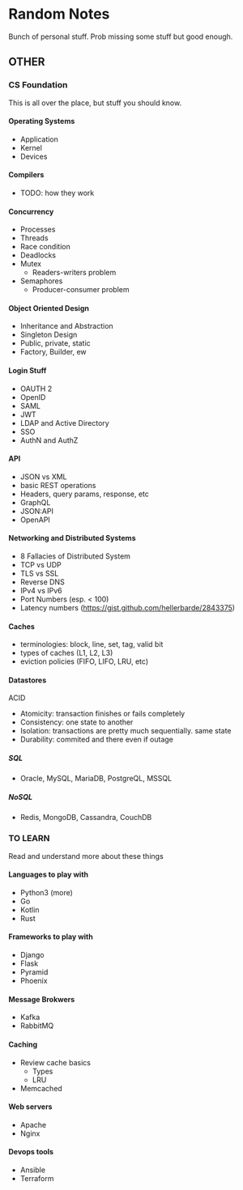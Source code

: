 # Random Notes

Bunch of personal stuff. Prob missing some stuff but good enough.

## OTHER

### CS Foundation

This is all over the place, but stuff you should know.

#### Operating Systems
- Application
- Kernel
- Devices

#### Compilers
- TODO: how they work

#### Concurrency
- Processes
- Threads
- Race condition
- Deadlocks
- Mutex
  - Readers-writers problem
- Semaphores
  - Producer-consumer problem

#### Object Oriented Design
- Inheritance and Abstraction
- Singleton Design
- Public, private, static
- Factory, Builder, ew

#### Login Stuff
- OAUTH 2
- OpenID
- SAML
- JWT
- LDAP and Active Directory
- SSO
- AuthN and AuthZ

#### API
- JSON vs XML
- basic REST operations
- Headers, query params, response, etc
- GraphQL
- JSON:API
- OpenAPI

#### Networking and Distributed Systems
- 8 Fallacies of Distributed System
- TCP vs UDP
- TLS vs SSL
- Reverse DNS
- IPv4 vs IPv6
- Port Numbers (esp. < 100)
- Latency numbers (https://gist.github.com/hellerbarde/2843375)

#### Caches
- terminologies: block, line, set, tag, valid bit
- types of caches (L1, L2, L3)
- eviction policies (FIFO, LIFO, LRU, etc)

#### Datastores
ACID
- Atomicity: transaction finishes or fails completely
- Consistency: one state to another
- Isolation: transactions are pretty much sequentially. same state
- Durability: commited and there even if outage

##### SQL
- Oracle, MySQL, MariaDB, PostgreQL, MSSQL

##### NoSQL
- Redis, MongoDB, Cassandra, CouchDB

### TO LEARN

Read and understand more about these things

#### Languages to play with
- Python3 (more)
- Go
- Kotlin
- Rust

#### Frameworks to play with
- Django
- Flask
- Pyramid
- Phoenix

#### Message Brokwers
- Kafka
- RabbitMQ

#### Caching
- Review cache basics
  - Types
  - LRU
- Memcached

#### Web servers
- Apache
- Nginx

#### Devops tools
- Ansible
- Terraform
